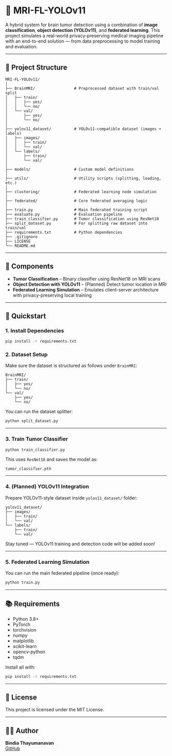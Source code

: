 # 🧠 MRI-FL-YOLOv11

A hybrid system for brain tumor detection using a combination of **image classification**, **object detection (YOLOv11)**, and **federated learning**. This project simulates a real-world privacy-preserving medical imaging pipeline with an end-to-end solution — from data preprocessing to model training and evaluation.

---

## 📁 Project Structure

```
MRI-FL-YOLOv11/
│
├── BrainMRI/                 # Preprocessed dataset with train/val split
│   ├── train/
│   │   ├── yes/
│   │   └── no/
│   └── val/
│       ├── yes/
│       └── no/
│
├── yolov11_dataset/          # YOLOv11-compatible dataset (images + labels)
│   ├── images/
│   │   ├── train/
│   │   └── val/
│   └── labels/
│       ├── train/
│       └── val/
│
├── models/                   # Custom model definitions
│
├── utils/                    # Utility scripts (splitting, loading, etc.)
│
├── clustering/               # Federated learning node simulation
│
├── federated/                # Core federated averaging logic
│
├── train.py                  # Main federated training script
├── evaluate.py               # Evaluation pipeline
├── train_classifier.py       # Tumor classification using ResNet18
├── split_dataset.py          # For splitting raw dataset into train/val
├── requirements.txt          # Python dependencies
├── .gitignore
├── LICENSE
└── README.md
```

---

## 🧪 Components

- **Tumor Classification** – Binary classifier using ResNet18 on MRI scans
- **Object Detection with YOLOv11** – (Planned) Detect tumor location in MRI
- **Federated Learning Simulation** – Emulates client-server architecture with privacy-preserving local training

---

## 🚀 Quickstart

### 1. Install Dependencies

```bash
pip install -r requirements.txt
```

### 2. Dataset Setup

Make sure the dataset is structured as follows under `BrainMRI`:

```
BrainMRI/
├── train/
│   ├── yes/
│   └── no/
└── val/
    ├── yes/
    └── no/
```

You can run the dataset splitter:

```bash
python split_dataset.py
```

---

### 3. Train Tumor Classifier

```bash
python train_classifier.py
```

This uses `ResNet18` and saves the model as:

```
tumor_classifier.pth
```

---

### 4. (Planned) YOLOv11 Integration

Prepare YOLOv11-style dataset inside `yolov11_dataset/` folder:

```
yolov11_dataset/
├── images/
│   ├── train/
│   └── val/
└── labels/
    ├── train/
    └── val/
```

Stay tuned — YOLOv11 training and detection code will be added soon!

---

### 5. Federated Learning Simulation

You can run the main federated pipeline (once ready):

```bash
python train.py
```

---

## 📚 Requirements

- Python 3.8+
- PyTorch
- torchvision
- numpy
- matplotlib
- scikit-learn
- opencv-python
- tqdm

Install all with:

```bash
pip install -r requirements.txt
```

---

## 📄 License

This project is licensed under the MIT License.

---

## 🙋‍♀️ Author

**Bindia Thayumanavan**  
[GitHub](https://github.com/Bindiathayumanavan)
